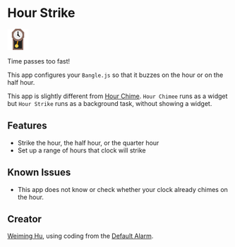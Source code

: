 # Hour Strike

![icon](app-icon.png)

Time passes too fast!

This app configures your `Bangle.js` so that it buzzes on the hour or on the half hour.

This app is slightly different from [Hour Chime](https://github.com/espruino/BangleApps/tree/master/apps/widchime). `Hour Chimee` runs as a widget but `Hour Strike` runs as a background task, without showing a widget.

## Features

- Strike the hour, the half hour, or the quarter hour
- Set up a range of hours that clock will strike

## Known Issues

- This app does not know or check whether your clock already chimes on the hour.

## Creator

[Weiming Hu](https://weiming-hu.github.io/), using coding from the [Default Alarm](https://github.com/espruino/BangleApps/tree/master/apps/alarm).

